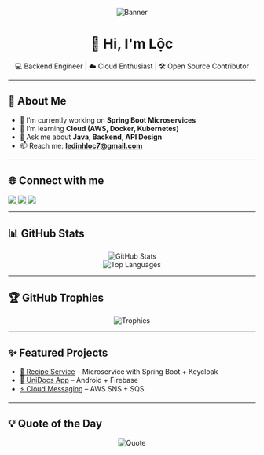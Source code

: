 <!-- Banner -->
<p align="center">
  <img src="https://i.ibb.co/6rcL9yN/github-banner.png" alt="Banner" />
</p>

<h1 align="center">👋 Hi, I'm Lộc</h1>

<p align="center">
  💻 Backend Engineer | ☁️ Cloud Enthusiast | 🛠 Open Source Contributor
</p>

---

## 🚀 About Me
- 🔭 I’m currently working on **Spring Boot Microservices**
- 🌱 I’m learning **Cloud (AWS, Docker, Kubernetes)**
- 💬 Ask me about **Java, Backend, API Design**
- 📫 Reach me: **ledinhloc7@gmail.com**

---

## 🌐 Connect with me
<p align="left">
  <a href="https://www.linkedin.com/in/l%C3%AA-%C4%91%C3%ACnh-l%E1%BB%99c-aa2014369/" target="_blank">
    <img src="https://img.shields.io/badge/-LinkedIn-blue?style=for-the-badge&logo=Linkedin&logoColor=white" />
  </a>
  <a href="mailto:ledinhloc7@gmail.com">
    <img src="https://img.shields.io/badge/-Gmail-D14836?style=for-the-badge&logo=Gmail&logoColor=white" />
  </a>
  <a href="https://your-portfolio.com" target="_blank">
    <img src="https://img.shields.io/badge/-Portfolio-ff9800?style=for-the-badge&logo=firefox&logoColor=white" />
  </a>
</p>

---

## 📊 GitHub Stats
<p align="center">
  <img src="https://github-readme-stats.vercel.app/api?username=your-username&show_icons=true&theme=radical" alt="GitHub Stats" />
  <br/>
  <img src="https://github-readme-stats.vercel.app/api/top-langs/?username=your-username&layout=compact&theme=radical" alt="Top Languages" />
</p>

---

## 🏆 GitHub Trophies
<p align="center">
  <img src="https://github-profile-trophy.vercel.app/?username=your-username&theme=radical&no-frame=true&margin-w=15&margin-h=15" alt="Trophies" />
</p>

---

## ✨ Featured Projects
- [🍔 Recipe Service](https://github.com/your-username/recipe-service) – Microservice with Spring Boot + Keycloak
- [📱 UniDocs App](https://github.com/your-username/unidocs) – Android + Firebase
- [⚡ Cloud Messaging](https://github.com/your-username/cloud-messaging) – AWS SNS + SQS

---

## 💡 Quote of the Day
<p align="center">
  <img src="https://quotes-github-readme.vercel.app/api?type=horizontal&theme=radical" alt="Quote" />
</p>
